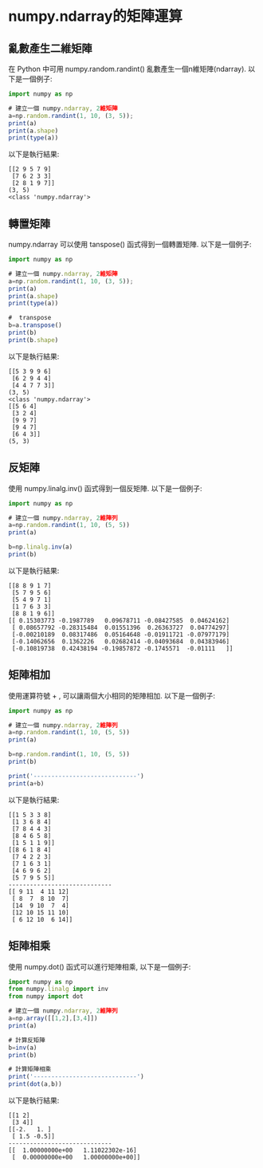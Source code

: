 # numpy.ndarray的矩陣運算

## 亂數產生二維矩陣

在 Python 中可用 numpy.random.randint() 亂數產生一個n維矩陣(ndarray).
以下是一個例子:


```javascript
import numpy as np

# 建立一個 numpy.ndarray, 2維矩陣
a=np.random.randint(1, 10, (3, 5));
print(a)
print(a.shape)
print(type(a))
```

以下是執行結果:
```
[[2 9 5 7 9]
 [7 6 2 3 3]
 [2 8 1 9 7]]
(3, 5)
<class 'numpy.ndarray'>
```

## 轉置矩陣

numpy.ndarray 可以使用 tanspose() 函式得到一個轉置矩陣.
以下是一個例子:

```javascript
import numpy as np

# 建立一個 numpy.ndarray, 2維矩陣
a=np.random.randint(1, 10, (3, 5));
print(a)
print(a.shape)
print(type(a))

#  transpose
b=a.transpose()
print(b)
print(b.shape)
```

以下是執行結果:
```
[[5 3 9 9 6]
 [6 2 9 4 4]
 [4 4 7 7 3]]
(3, 5)
<class 'numpy.ndarray'>
[[5 6 4]
 [3 2 4]
 [9 9 7]
 [9 4 7]
 [6 4 3]]
(5, 3)
```


## 反矩陣

使用 numpy.linalg.inv() 函式得到一個反矩陣.
以下是一個例子:

```javascript
import numpy as np

# 建立一個 numpy.ndarray, 2維陣列
a=np.random.randint(1, 10, (5, 5))
print(a)

b=np.linalg.inv(a)
print(b)
```

以下是執行結果:
```
[[8 8 9 1 7]
 [5 7 9 5 6]
 [5 4 9 7 1]
 [1 7 6 3 3]
 [8 8 1 9 6]]
[[ 0.15303773 -0.1987789   0.09678711 -0.08427585  0.04624162]
 [ 0.08657792 -0.28315484  0.01551396  0.26363727  0.04774297]
 [-0.00210189  0.08317486  0.05164648 -0.01911721 -0.07977179]
 [-0.14062656  0.1362226   0.02682414 -0.04093684  0.04383946]
 [-0.10819738  0.42438194 -0.19857872 -0.1745571  -0.01111   ]]
```


## 矩陣相加

使用運算符號 + , 可以讓兩個大小相同的矩陣相加.
以下是一個例子:

```javascript
import numpy as np

# 建立一個 numpy.ndarray, 2維陣列
a=np.random.randint(1, 10, (5, 5))
print(a)

b=np.random.randint(1, 10, (5, 5))
print(b)

print('-----------------------------')
print(a+b)
```

以下是執行結果:
```
[[1 5 3 3 8]
 [1 3 6 8 4]
 [7 8 4 4 3]
 [8 4 6 5 8]
 [1 5 1 1 9]]
[[8 6 1 8 4]
 [7 4 2 2 3]
 [7 1 6 3 1]
 [4 6 9 6 2]
 [5 7 9 5 5]]
-----------------------------
[[ 9 11  4 11 12]
 [ 8  7  8 10  7]
 [14  9 10  7  4]
 [12 10 15 11 10]
 [ 6 12 10  6 14]]
```



## 矩陣相乘

使用 numpy.dot() 函式可以進行矩陣相乘, 以下是一個例子:

```javascript
import numpy as np
from numpy.linalg import inv
from numpy import dot

# 建立一個 numpy.ndarray, 2維陣列
a=np.array([[1,2],[3,4]])
print(a)

# 計算反矩陣
b=inv(a)
print(b)

# 計算矩陣相乘
print('-----------------------------')
print(dot(a,b))
```

以下是執行結果:
```
[[1 2]
 [3 4]]
[[-2.   1. ]
 [ 1.5 -0.5]]
-----------------------------
[[  1.00000000e+00   1.11022302e-16]
 [  0.00000000e+00   1.00000000e+00]]
```
